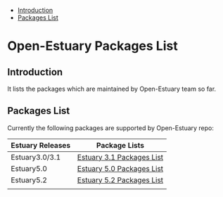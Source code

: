 
* [Introduction](#1)
* [Packages List](#2)


# Open-Estuary Packages List
## <a name="1">Introduction</a>  
It lists the packages which are maintained by Open-Estuary team so far.

## <a name="2">Packages List</a> 
Currently the following packages are supported by Open-Estuary repo:

|Estuary Releases|Package Lists|
|--|--|
|Estuary3.0/3.1|[Estuary 3.1 Packages List](https://github.com/open-estuary/distro-repo/blob/master/docs/packages_list_3.0.md)|
|Estuary5.0|[Estuary 5.0 Packages List](https://github.com/open-estuary/distro-repo/blob/master/docs/packages_list_5.0.md)|
|Estuary5.2|[Estuary 5.2 Packages List](https://github.com/open-estuary/distro-repo/blob/master/docs/packages_list_5.2.md)|
|||
